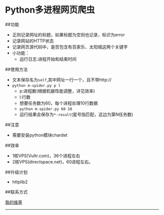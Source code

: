Python多进程网页爬虫
====
##功能

- 正则记录网址的标题，如果标题为空则也记录，标识为error
- 记录网站的HTTP状态
- 记录网页源代码中，是否包含有百家乐、太阳城这两个关键字
- 小功能：
  - 运行日志:进程开始和结束时间

##使用方法
- 文本保存名为`self`,其中网址一行一个，且不带http://
- `python m-spider.py p l`
  - p:进程数(根据机器性能调整，详见效率)
  - l:行数
  - 想要任务数为60，每个进程处理10行数据
  - `python m-spider.py 60 10`
  - 运行结果会保存为`*-result`(星号指匹配，这边为第N任务数)

##注意

- 需要安装python模块chardet

##效率

- 1核VPS(Vultr.com)，36个进程左右
- 2核VPS(directspace.net)，60进程左右。

##升级计划

- httplib2

##联系方式

[我的维基][likunyan]
*******************
[likunyan]:https://www.likunyan.com
